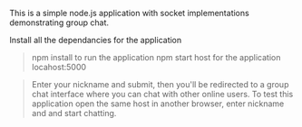 This is a simple node.js application with socket implementations demonstrating group chat.

Install all the dependancies for the application 
>npm install
to run the application
>npm start
host for the application
locahost:5000

>Enter your nickname and submit, then you'll be redirected to a group chat interface where you can chat with other online users.
>To test this application open the same host in another browser, enter nickname and and start chatting.
